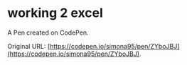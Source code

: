 # working 2 excel

A Pen created on CodePen.

Original URL: [https://codepen.io/simona95/pen/ZYboJBJ](https://codepen.io/simona95/pen/ZYboJBJ).

